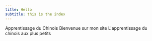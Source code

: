 ```yaml
---
title: Hello
subtitle: this is the index
---
```

Apprentissage du Chinois
Bienvenue sur mon site
L'apprentissage du chinois aux plus petits